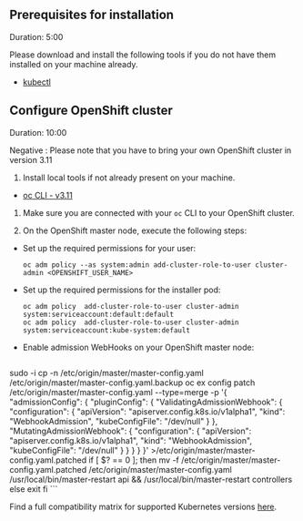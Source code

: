 
## Prerequisites for installation
Duration: 5:00

Please download and install the following tools if you do not have them installed on your machine already.

- [kubectl](https://kubernetes.io/docs/tasks/tools/install-kubectl/)


## Configure OpenShift cluster
Duration: 10:00

Negative
: Please note that you have to bring your own OpenShift cluster in version 3.11


1. Install local tools if not already present on your machine.

  - [oc CLI - v3.11](https://github.com/openshift/origin/releases/tag/v3.11.0)

1. Make sure you are connected with your `oc` CLI to your OpenShift cluster.

1. On the OpenShift master node, execute the following steps:

- Set up the required permissions for your user:

    ```
    oc adm policy --as system:admin add-cluster-role-to-user cluster-admin <OPENSHIFT_USER_NAME>
    ```

- Set up the required permissions for the installer pod:

    ```
    oc adm policy  add-cluster-role-to-user cluster-admin system:serviceaccount:default:default
    oc adm policy  add-cluster-role-to-user cluster-admin system:serviceaccount:kube-system:default
    ```

- Enable admission WebHooks on your OpenShift master node:

    ```
sudo -i
cp -n /etc/origin/master/master-config.yaml /etc/origin/master/master-config.yaml.backup
oc ex config patch /etc/origin/master/master-config.yaml --type=merge -p '{
    "admissionConfig": {
    "pluginConfig": {
        "ValidatingAdmissionWebhook": {
        "configuration": {
            "apiVersion": "apiserver.config.k8s.io/v1alpha1",
            "kind": "WebhookAdmission",
            "kubeConfigFile": "/dev/null"
        }
        },
        "MutatingAdmissionWebhook": {
        "configuration": {
            "apiVersion": "apiserver.config.k8s.io/v1alpha1",
            "kind": "WebhookAdmission",
            "kubeConfigFile": "/dev/null"
        }
        }
    }
    }
}' >/etc/origin/master/master-config.yaml.patched
if [ $? == 0 ]; then
    mv -f /etc/origin/master/master-config.yaml.patched /etc/origin/master/master-config.yaml
    /usr/local/bin/master-restart api && /usr/local/bin/master-restart controllers
else
    exit
fi
    ```

Find a full compatibility matrix for supported Kubernetes versions [here](https://keptn.sh/docs/0.6.0/installation/k8s-support/).

